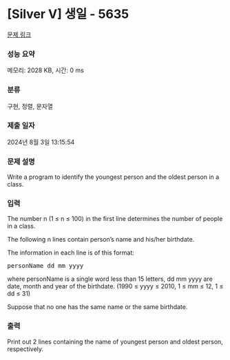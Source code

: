 # [Silver V] 생일 - 5635 

[문제 링크](https://www.acmicpc.net/problem/5635) 

### 성능 요약

메모리: 2028 KB, 시간: 0 ms

### 분류

구현, 정렬, 문자열

### 제출 일자

2024년 8월 3일 13:15:54

### 문제 설명

<p>Write a program to identify the youngest person and the oldest person in a class.</p>

### 입력 

 <p>The number n (1 ≤ n ≤ 100) in the first line determines the number of people in a class. </p>

<p>The following n lines contain person’s name and his/her birthdate. </p>

<p>The information in each line is of this format: </p>

<pre>personName dd mm yyyy </pre>

<p>where personName is a single word less than 15 letters, dd mm yyyy are date, month and year of the birthdate. (1990 ≤ yyyy ≤ 2010, 1 ≤ mm ≤ 12, 1 ≤ dd ≤ 31) </p>

<p>Suppose that no one has the same name or the same birthdate.</p>

### 출력 

 <p>Print out 2 lines containing the name of youngest person and oldest person, respectively. </p>

